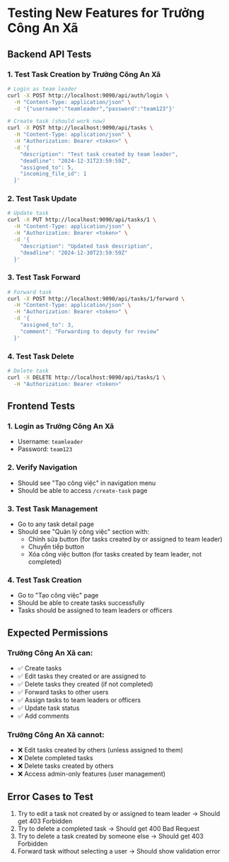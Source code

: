 # Testing New Features for Trưởng Công An Xã

## Backend API Tests

### 1. Test Task Creation by Trưởng Công An Xã
```bash
# Login as team leader
curl -X POST http://localhost:9090/api/auth/login \
  -H "Content-Type: application/json" \
  -d '{"username":"teamleader","password":"team123"}'

# Create task (should work now)
curl -X POST http://localhost:9090/api/tasks \
  -H "Content-Type: application/json" \
  -H "Authorization: Bearer <token>" \
  -d '{
    "description": "Test task created by team leader",
    "deadline": "2024-12-31T23:59:59Z",
    "assigned_to": 5,
    "incoming_file_id": 1
  }'
```

### 2. Test Task Update
```bash
# Update task
curl -X PUT http://localhost:9090/api/tasks/1 \
  -H "Content-Type: application/json" \
  -H "Authorization: Bearer <token>" \
  -d '{
    "description": "Updated task description",
    "deadline": "2024-12-30T23:59:59Z"
  }'
```

### 3. Test Task Forward
```bash
# Forward task
curl -X POST http://localhost:9090/api/tasks/1/forward \
  -H "Content-Type: application/json" \
  -H "Authorization: Bearer <token>" \
  -d '{
    "assigned_to": 3,
    "comment": "Forwarding to deputy for review"
  }'
```

### 4. Test Task Delete
```bash
# Delete task
curl -X DELETE http://localhost:9090/api/tasks/1 \
  -H "Authorization: Bearer <token>"
```

## Frontend Tests

### 1. Login as Trưởng Công An Xã
- Username: `teamleader`
- Password: `team123`

### 2. Verify Navigation
- Should see "Tạo công việc" in navigation menu
- Should be able to access `/create-task` page

### 3. Test Task Management
- Go to any task detail page
- Should see "Quản lý công việc" section with:
  - Chỉnh sửa button (for tasks created by or assigned to team leader)
  - Chuyển tiếp button
  - Xóa công việc button (for tasks created by team leader, not completed)

### 4. Test Task Creation
- Go to "Tạo công việc" page
- Should be able to create tasks successfully
- Tasks should be assigned to team leaders or officers

## Expected Permissions

### Trưởng Công An Xã can:
- ✅ Create tasks
- ✅ Edit tasks they created or are assigned to
- ✅ Delete tasks they created (if not completed)
- ✅ Forward tasks to other users
- ✅ Assign tasks to team leaders or officers
- ✅ Update task status
- ✅ Add comments

### Trưởng Công An Xã cannot:
- ❌ Edit tasks created by others (unless assigned to them)
- ❌ Delete completed tasks
- ❌ Delete tasks created by others
- ❌ Access admin-only features (user management)

## Error Cases to Test

1. Try to edit a task not created by or assigned to team leader → Should get 403 Forbidden
2. Try to delete a completed task → Should get 400 Bad Request
3. Try to delete a task created by someone else → Should get 403 Forbidden
4. Forward task without selecting a user → Should show validation error